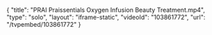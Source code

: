{
    "title": "PRAI Praissentials Oxygen Infusion Beauty Treatment.mp4",
    "type": "solo",
    "layout": "iframe-static",
    "videoId": "103861772",
    "url": "\/tvpembed\/103861772"
}